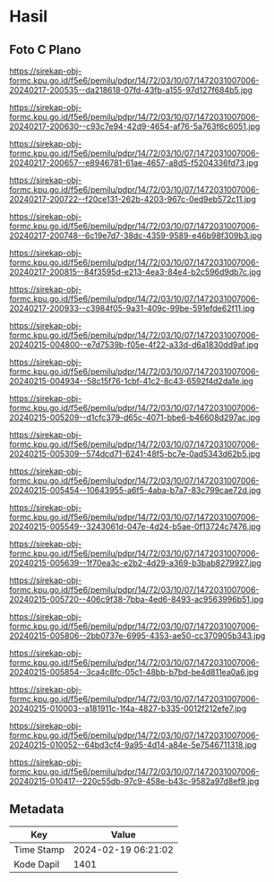 # Hasil

## Foto C Plano

https://sirekap-obj-formc.kpu.go.id/f5e6/pemilu/pdpr/14/72/03/10/07/1472031007006-20240217-200535--da218618-07fd-43fb-a155-97d127f684b5.jpg

https://sirekap-obj-formc.kpu.go.id/f5e6/pemilu/pdpr/14/72/03/10/07/1472031007006-20240217-200630--c93c7e94-42d9-4654-af76-5a763f6c6051.jpg

https://sirekap-obj-formc.kpu.go.id/f5e6/pemilu/pdpr/14/72/03/10/07/1472031007006-20240217-200657--e8946781-61ae-4657-a8d5-f5204336fd73.jpg

https://sirekap-obj-formc.kpu.go.id/f5e6/pemilu/pdpr/14/72/03/10/07/1472031007006-20240217-200722--f20ce131-262b-4203-967c-0ed9eb572c11.jpg

https://sirekap-obj-formc.kpu.go.id/f5e6/pemilu/pdpr/14/72/03/10/07/1472031007006-20240217-200748--6c19e7d7-38dc-4359-9589-e46b98f309b3.jpg

https://sirekap-obj-formc.kpu.go.id/f5e6/pemilu/pdpr/14/72/03/10/07/1472031007006-20240217-200815--84f3595d-e213-4ea3-84e4-b2c596d9db7c.jpg

https://sirekap-obj-formc.kpu.go.id/f5e6/pemilu/pdpr/14/72/03/10/07/1472031007006-20240217-200933--c3984f05-9a31-409c-99be-591efde62f11.jpg

https://sirekap-obj-formc.kpu.go.id/f5e6/pemilu/pdpr/14/72/03/10/07/1472031007006-20240215-004800--e7d7539b-f05e-4f22-a33d-d6a1830dd9af.jpg

https://sirekap-obj-formc.kpu.go.id/f5e6/pemilu/pdpr/14/72/03/10/07/1472031007006-20240215-004934--58c15f76-1cbf-41c2-8c43-6592f4d2da1e.jpg

https://sirekap-obj-formc.kpu.go.id/f5e6/pemilu/pdpr/14/72/03/10/07/1472031007006-20240215-005209--d1cfc379-d65c-4071-bbe6-b46608d297ac.jpg

https://sirekap-obj-formc.kpu.go.id/f5e6/pemilu/pdpr/14/72/03/10/07/1472031007006-20240215-005309--574dcd71-6241-48f5-bc7e-0ad5343d62b5.jpg

https://sirekap-obj-formc.kpu.go.id/f5e6/pemilu/pdpr/14/72/03/10/07/1472031007006-20240215-005454--10643955-a6f5-4aba-b7a7-83c799cae72d.jpg

https://sirekap-obj-formc.kpu.go.id/f5e6/pemilu/pdpr/14/72/03/10/07/1472031007006-20240215-005549--3243061d-047e-4d24-b5ae-0f13724c7476.jpg

https://sirekap-obj-formc.kpu.go.id/f5e6/pemilu/pdpr/14/72/03/10/07/1472031007006-20240215-005639--1f70ea3c-e2b2-4d29-a369-b3bab8279927.jpg

https://sirekap-obj-formc.kpu.go.id/f5e6/pemilu/pdpr/14/72/03/10/07/1472031007006-20240215-005720--406c9f38-7bba-4ed6-8493-ac9563996b51.jpg

https://sirekap-obj-formc.kpu.go.id/f5e6/pemilu/pdpr/14/72/03/10/07/1472031007006-20240215-005806--2bb0737e-6995-4353-ae50-cc370905b343.jpg

https://sirekap-obj-formc.kpu.go.id/f5e6/pemilu/pdpr/14/72/03/10/07/1472031007006-20240215-005854--3ca4c8fc-05c1-48bb-b7bd-be4d811ea0a6.jpg

https://sirekap-obj-formc.kpu.go.id/f5e6/pemilu/pdpr/14/72/03/10/07/1472031007006-20240215-010003--a181911c-1f4a-4827-b335-0012f212efe7.jpg

https://sirekap-obj-formc.kpu.go.id/f5e6/pemilu/pdpr/14/72/03/10/07/1472031007006-20240215-010052--64bd3cf4-9a95-4d14-a84e-5e7546711318.jpg

https://sirekap-obj-formc.kpu.go.id/f5e6/pemilu/pdpr/14/72/03/10/07/1472031007006-20240215-010417--220c55db-97c9-458e-b43c-9582a97d8ef9.jpg


## Metadata

| Key        | Value               |
| ---------- | ------------------- |
| Time Stamp | 2024-02-19 06:21:02 |
| Kode Dapil | 1401                |



